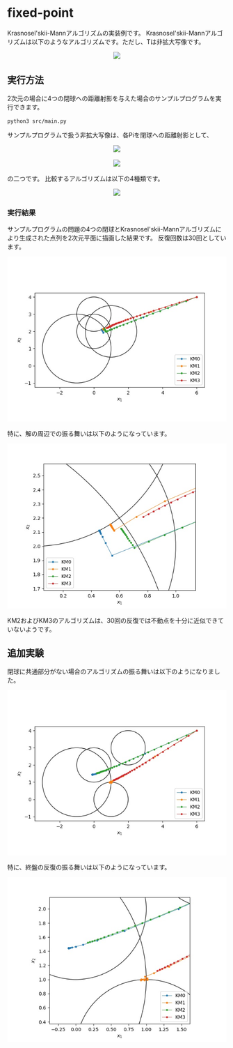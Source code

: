 # fixed-point
Krasnosel'skii-Mannアルゴリズムの実装例です。
Krasnosel'skii-Mannアルゴリズムは以下のようなアルゴリズムです。ただし、Tは非拡大写像です。

<p align="center">
  <img src="https://latex.codecogs.com/gif.latex?x_{k&plus;1}&space;=&space;\alpha&space;x_k&space;&plus;(1-\alpha)T(x_k)">
</p>

## 実行方法
2次元の場合に4つの閉球への距離射影を与えた場合のサンプルプログラムを実行できます。
```
python3 src/main.py
```

サンプルプログラムで扱う非拡大写像は、各Piを閉球への距離射影として、

<p align="center">
  <img src="https://latex.codecogs.com/gif.latex?T_1(x)&space;:=&space;P_1&space;\cdots&space;P_m(x)">
</p>
<p align="center">
  <img src="https://latex.codecogs.com/gif.latex?T_2(x)&space;:=&space;P_1\left(&space;\sum_{i=2}^mw_iP_i(x)&space;\right&space;)">
</p>
  
の二つです。
比較するアルゴリズムは以下の4種類です。

<p align="center">
  <img src="https://latex.codecogs.com/gif.latex?\\&space;\text{KM0}:&space;\quad&space;\alpha&space;=&space;0.5,&space;\,&space;T&space;=&space;T_1&space;\\&space;\text{KM1}:&space;\quad&space;\alpha&space;=&space;0.5,&space;\,&space;T&space;=&space;T_2,&space;\,&space;w_2&space;=&space;w_3&space;=&space;w_4&space;=&space;1/3&space;\\&space;\text{KM2}:&space;\quad&space;\alpha&space;=&space;0.9,&space;\,&space;T&space;=&space;T_1&space;\\&space;\text{KM3}:&space;\quad&space;\alpha&space;=&space;0.9,&space;\,&space;T&space;=&space;T_2,&space;\,&space;w_2&space;=&space;w_3&space;=&space;w_4&space;=&space;1/3">
</p>
  
### 実行結果
サンプルプログラムの問題の4つの閉球とKrasnosel'skii-Mannアルゴリズムにより生成された点列を2次元平面に描画した結果です。
反復回数は30回としています。

![fig1](./img/fig1.jpg)

特に、解の周辺での振る舞いは以下のようになっています。

![fig2](./img/fig2.jpg)

KM2およびKM3のアルゴリズムは、30回の反復では不動点を十分に近似できていないようです。

## 追加実験
閉球に共通部分がない場合のアルゴリズムの振る舞いは以下のようになりました。

![fig3](./img/fig3.jpg)

特に、終盤の反復の振る舞いは以下のようになっています。

![fig4](./img/fig4.jpg)
